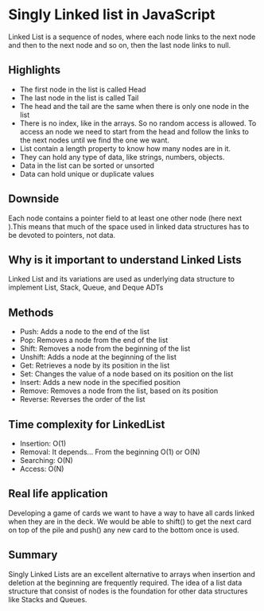 # Singly Linked list in JavaScript
Linked List is a sequence of nodes, where each node links to the next node and then to the next node and so on,  then the last node links to null.

## Highlights
- The first node in the list is called Head
- The last node in the list is called Tail
- The head and the tail are the same when there is only one node in the list
- There is no index, like in the arrays. So no random access is allowed. To access an node we need to start from the head and follow the links to the next nodes until we find the one we want.
- List contain a length property to know how many nodes are in it.
- They can hold any type of data, like strings, numbers, objects.
- Data in the list can be sorted or unsorted
- Data can hold unique or duplicate values

## Downside
Each node contains a pointer field to at least one other node (here next ).This means that much of the space used in linked data structures has to be devoted to pointers, not data.

## Why is it important to understand Linked Lists
Linked List and its variations are used as underlying data structure to implement List, Stack, Queue, and Deque ADTs

## Methods
- Push: Adds a node to the end of the list
- Pop: Removes a node from the end of the list
- Shift: Removes a node from the beginning of the list
- Unshift: Adds a node at the beginning of the list
- Get: Retrieves a node by its position in the list
- Set: Changes the value of a node based on its position on the list
- Insert: Adds a new node in the specified position
- Remove: Removes a node from the list, based on its position
- Reverse: Reverses the order of the list

## Time complexity for LinkedList
- Insertion: O(1)
- Removal: It depends... From the beginning O(1) or O(N)
- Searching: O(N)
- Access: O(N)

## Real life application
Developing a game of cards we want to have a way to have all cards linked when they are in the deck. We would be able to shift()  to get the next  card on top of the pile and push() any new card to the bottom once is used.

## Summary
Singly Linked Lists are an excellent alternative to arrays when insertion and deletion at the beginning are frequently required.
The idea of a list data structure that consist of nodes is the foundation for other data structures like Stacks and Queues.
